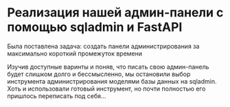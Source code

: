 # Реализация нашей админ-панели с помощью sqladmin и FastAPI

Была поставлена задача: создать панели администрирования за максимально короткий промежуток времени

Изучив доступные варинты и поняв, что писать свою админ-панель будет слишком долго и бессмысленно, мы остановили выбор инструмента администрирования моделями базы данных на sqladmin. Хоть и использовали готовый инструмент, но почти полностью его пришлось переписать под себя...